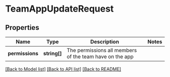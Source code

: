 # TeamAppUpdateRequest

## Properties
Name | Type | Description | Notes
------------ | ------------- | ------------- | -------------
**permissions** | **string[]** | The permissions all members of the team have on the app | 

[[Back to Model list]](../README.md#documentation-for-models) [[Back to API list]](../README.md#documentation-for-api-endpoints) [[Back to README]](../README.md)


